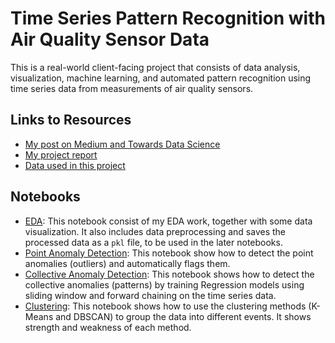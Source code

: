 # Time Series Pattern Recognition with Air Quality Sensor Data

This is a real-world client-facing project that consists of data analysis, visualization, machine learning, and automated pattern recognition using time series data from measurements of air quality sensors.

## Links to Resources

- [My post on Medium and Towards Data Science](https://towardsdatascience.com/time-series-pattern-recognition-with-air-quality-sensor-data-4b94710bb290)
- [My project report](https://github.com/zhouxu-ds/air-quality-pattern-recognition/blob/main/report_TSPR.pdf)
- [Data used in this project](https://github.com/zhouxu-ds/air-quality-pattern-recognition/tree/main/data)

## Notebooks

- [EDA](https://github.com/zhouxu-ds/air-quality-pattern-recognition/blob/main/notebook/EDA.ipynb): This notebook consist of my EDA work, together with some data visualization. It also includes data preprocessing and saves the processed data as a `pkl` file, to be used in the later notebooks.
- [Point Anomaly Detection](https://github.com/zhouxu-ds/air-quality-pattern-recognition/blob/main/notebook/point_anomaly_detection.ipynb): This notebook show how to detect the point anomalies (outliers) and automatically flags them.
- [Collective Anomaly Detection](https://github.com/zhouxu-ds/air-quality-pattern-recognition/blob/main/notebook/collective_anomaly_detection.ipynb): This notebook shows how to detect the collective anomalies (patterns) by training Regression models using sliding window and forward chaining on the time series data.
- [Clustering](https://github.com/zhouxu-ds/air-quality-pattern-recognition/blob/main/notebook/clustering.ipynb): This notebook shows how to use the clustering methods (K-Means and DBSCAN) to group the data into different events. It shows strength and weakness of each method.

